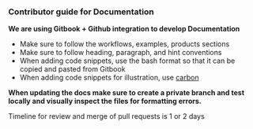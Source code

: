 ### Contributor guide for Documentation

**We are using Gitbook + Github integration to develop Documentation**

- Make sure to follow the workflows, examples, products sections
- Make sure to follow heading, paragraph, and hint conventions
- When adding code snippets, use the bash format so that it can be copied and pasted from Gitbook
- When adding code snippets for illustration, use [carbon](https://carbon.now.sh/)

**When updating the docs make sure to create a private branch and test locally and visually inspect the files for formatting errors.**

Timeline for review and merge of pull requests is 1 or 2 days
